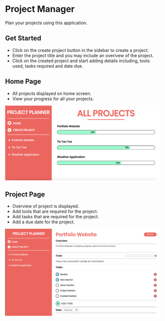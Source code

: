 # Project Manager

Plan your projects using this application.

## Get Started

- Click on the create project button in the sidebar to create a project.
- Enter the project title and you may include an overivew of the project.
- Click on the created project and start adding details including, tools used, tasks required and date due.

## Home Page

- All projects displayed on home screen.
- View your progress for all your projects.

![Home Page](./images/image-1.png)

## Project Page

- Overview of project is displayed.
- Add tools that are required for the project.
- Add tasks that are required for the project.
- Add a due date for the project.

![Project Page](./images/image-2.png)
